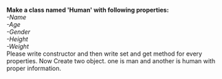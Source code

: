 **Make a class named 'Human' with following properties:** <br>
	*-Name <br>
	-Age <br>
	-Gender <br>
	-Height <br>
	-Weight* <br>
Please write constructor and then write set and get method for every properties. Now Create two object. one is man and another is human with proper information. 
